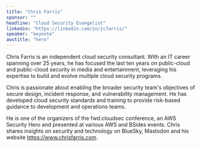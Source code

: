 ```yaml
---
title: "Chris Farris"
sponsor: ""
headline: "Cloud Security Evangelist"
linkedin: "https://linkedin.com/in/jcfarris/"
speaker: "keynote"
awstitle: "hero"
---
```


Chris Farris is an independent cloud security consultant. With an IT career spanning over 25 years, he has focused the last ten years on public-cloud and public-cloud security in media and entertainment, leveraging his expertise to build and evolve multiple cloud security programs.

Chris is passionate about enabling the broader security team's objectives of secure design, incident response, and vulnerability management. He has developed cloud security standards and training to provide risk-based guidance to development and operations teams.

He is one of the organizers of the fwd:cloudsec conference, an AWS Security Hero and presented at various AWS and BSides events. Chris shares insights on security and technology on BlueSky, Mastodon and his website https://www.chrisfarris.com.